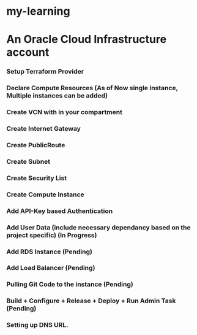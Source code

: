 # my-learning

# An Oracle Cloud Infrastructure account

### Setup Terraform Provider

### Declare Compute Resources (As of Now single instance, Multiple instances can be added)


### Create VCN with in your compartment


### Create Internet Gateway


### Create PublicRoute


### Create Subnet


### Create Security List


### Create Compute Instance


### Add API-Key based Authentication


### Add User Data (include necessary dependancy based on the project specific) (In Progress)


### Add RDS Instance (Pending)


### Add Load Balancer (Pending)


### Pulling Git Code to the instance (Pending)


### Build + Configure + Release + Deploy + Run Admin Task (Pending)


### Setting up DNS URL.
